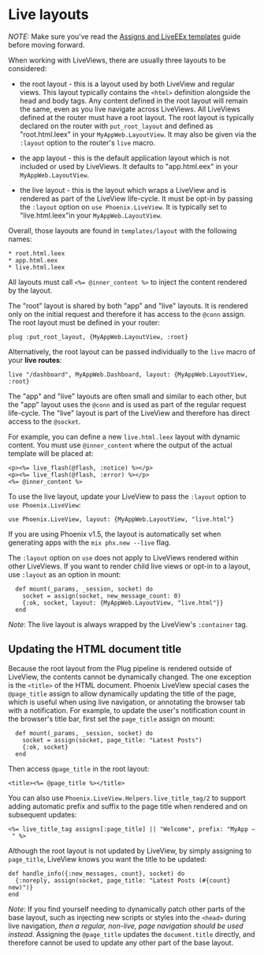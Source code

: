 # Live layouts

*NOTE:* Make sure you've read the [Assigns and LiveEEx templates](assigns-eex.md)
guide before moving forward.

When working with LiveViews, there are usually three layouts to be
considered:

  * the root layout - this is a layout used by both LiveView and
    regular views. This layout typically contains the `<html>`
    definition alongside the head and body tags. Any content defined
    in the root layout will remain the same, even as you live navigate
    across LiveViews. All LiveViews defined at the router must have
    a root layout. The root layout is typically declared on the
    router with `put_root_layout` and defined as "root.html.leex"
    in your `MyAppWeb.LayoutView`. It may also be given via the
    `:layout` option to the router's `live` macro.

  * the app layout - this is the default application layout which
    is not included or used by LiveViews. It defaults to "app.html.eex"
    in your `MyAppWeb.LayoutView`.

  * the live layout - this is the layout which wraps a LiveView and
    is rendered as part of the LiveView life-cycle. It must be opt-in
    by passing the `:layout` option on `use Phoenix.LiveView`. It is
    typically set to "live.html.leex"in your `MyAppWeb.LayoutView`.

Overall, those layouts are found in `templates/layout` with the
following names:

    * root.html.leex
    * app.html.eex
    * live.html.leex

All layouts must call `<%= @inner_content %>` to inject the
content rendered by the layout.

The "root" layout is shared by both "app" and "live" layouts.
It is rendered only on the initial request and therefore it
has access to the `@conn` assign. The root layout must be defined
in your router:

    plug :put_root_layout, {MyAppWeb.LayoutView, :root}

Alternatively, the root layout can be passed individually to the
`live` macro of your **live routes**:

    live "/dashboard", MyAppWeb.Dashboard, layout: {MyAppWeb.LayoutView, :root}

The "app" and "live" layouts are often small and similar to each
other, but the "app" layout uses the `@conn` and is used as part
of the regular request life-cycle. The "live" layout is part of
the LiveView and therefore has direct access to the `@socket`.

For example, you can define a new `live.html.leex` layout with
dynamic content. You must use `@inner_content` where the output
of the actual template will be placed at:

    <p><%= live_flash(@flash, :notice) %></p>
    <p><%= live_flash(@flash, :error) %></p>
    <%= @inner_content %>

To use the live layout, update your LiveView to pass the `:layout`
option to `use Phoenix.LiveView`:

    use Phoenix.LiveView, layout: {MyAppWeb.LayoutView, "live.html"}

If you are using Phoenix v1.5, the layout is automatically set
when generating apps with the `mix phx.new --live` flag.

The `:layout` option on `use` does not apply to LiveViews rendered
within other LiveViews. If you want to render child live views or
opt-in to a layout, use `:layout` as an option in mount:

      def mount(_params, _session, socket) do
        socket = assign(socket, new_message_count: 0)
        {:ok, socket, layout: {MyAppWeb.LayoutView, "live.html"}}
      end

*Note*: The live layout is always wrapped by the LiveView's `:container` tag.

## Updating the HTML document title

Because the root layout from the Plug pipeline is rendered outside of
LiveView, the contents cannot be dynamically changed. The one exception
is the `<title>` of the HTML document. Phoenix LiveView special cases
the `@page_title` assign to allow dynamically updating the title of the
page, which is useful when using live navigation, or annotating the browser
tab with a notification. For example, to update the user's notification
count in the browser's title bar, first set the `page_title` assign on
mount:

      def mount(_params, _session, socket) do
        socket = assign(socket, page_title: "Latest Posts")
        {:ok, socket}
      end

Then access `@page_title` in the root layout:

    <title><%= @page_title %></title>

You can also use `Phoenix.LiveView.Helpers.live_title_tag/2` to support
adding automatic prefix and suffix to the page title when rendered and
on subsequent updates:

    <%= live_title_tag assigns[:page_title] || "Welcome", prefix: "MyApp – " %>

Although the root layout is not updated by LiveView, by simply assigning
to `page_title`, LiveView knows you want the title to be updated:

    def handle_info({:new_messages, count}, socket) do
      {:noreply, assign(socket, page_title: "Latest Posts (#{count} new)")}
    end

*Note*: If you find yourself needing to dynamically patch other parts of the
base layout, such as injecting new scripts or styles into the `<head>` during
live navigation, *then a regular, non-live, page navigation should be used
instead*. Assigning the `@page_title` updates the `document.title` directly,
and therefore cannot be used to update any other part of the base layout.
